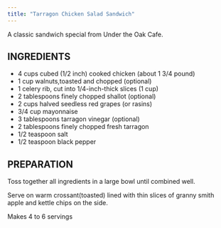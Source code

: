 ```yaml
---
title: "Tarragon Chicken Salad Sandwich"
---
```


A classic sandwich special from Under the Oak Cafe. 

## INGREDIENTS

* 4 cups cubed (1/2 inch) cooked chicken (about 1 3/4 pound)
* 1 cup walnuts,toasted and chopped (optional)
* 1 celery rib, cut into 1/4-inch-thick slices (1 cup)
* 2 tablespoons finely chopped shallot (optional)
* 2 cups halved seedless red grapes (or rasins)
* 3/4 cup mayonnaise
* 3 tablespoons tarragon vinegar (optional)
* 2 tablespoons finely chopped fresh tarragon
* 1/2 teaspoon salt
* 1/2 teaspoon black pepper

## PREPARATION

Toss together all ingredients in a large bowl until combined well.

Serve on warm crossant(toasted) lined with thin slices of granny smith apple and kettle chips on the side. 
 
Makes 4 to 6 servings
